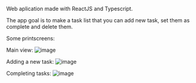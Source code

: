 Web aplication made with ReactJS and Typescript.

The app goal is to make a task list that you can add new task, set them as complete and delete them.

Some printscreens:

Main view:
![image](https://user-images.githubusercontent.com/75786708/163633458-14f119bb-6871-4ab1-b9fe-7982879e3fb1.png)

Adding a new task:
![image](https://user-images.githubusercontent.com/75786708/163633613-77089ae9-984c-4225-8353-c097967090f2.png)

Completing tasks:
![image](https://user-images.githubusercontent.com/75786708/163634049-295c4759-ef40-48ad-b597-e61974cea4a0.png)



